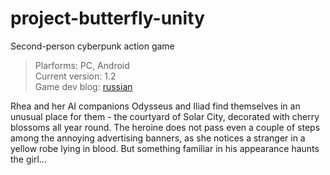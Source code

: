 # project-butterfly-unity
Second-person cyberpunk action game

> Plarforms: PC, Android  
> Current version: 1.2  
> Game dev blog: [russian](https://vk.com/bfproj)  

Rhea and her AI companions Odysseus and Iliad find themselves in an unusual place for them - the courtyard of Solar City, decorated with cherry blossoms all year round.
The heroine does not pass even a couple of steps among the annoying advertising banners, as she notices a stranger in a yellow robe lying in blood.
But something familiar in his appearance haunts the girl...

